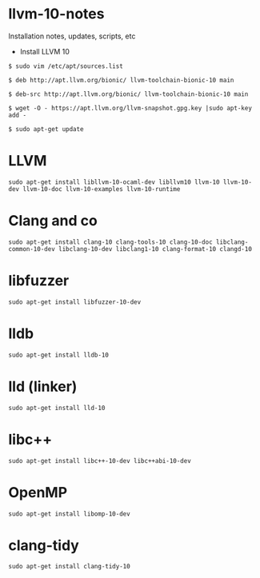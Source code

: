 # llvm-10-notes
Installation notes, updates, scripts, etc

- Install LLVM 10

`$ sudo vim /etc/apt/sources.list`

`$ deb http://apt.llvm.org/bionic/ llvm-toolchain-bionic-10 main`

`$ deb-src http://apt.llvm.org/bionic/ llvm-toolchain-bionic-10 main`

`$ wget -O - https://apt.llvm.org/llvm-snapshot.gpg.key |sudo apt-key add - `


` $ sudo apt-get update `


# LLVM
` sudo apt-get install libllvm-10-ocaml-dev libllvm10 llvm-10 llvm-10-dev llvm-10-doc llvm-10-examples llvm-10-runtime `

# Clang and co
` sudo apt-get install clang-10 clang-tools-10 clang-10-doc libclang-common-10-dev libclang-10-dev libclang1-10 clang-format-10 clangd-10 `

# libfuzzer
` sudo apt-get install libfuzzer-10-dev `

# lldb
` sudo apt-get install lldb-10 `

# lld (linker)
` sudo apt-get install lld-10 `

# libc++
` sudo apt-get install libc++-10-dev libc++abi-10-dev `

# OpenMP
` sudo apt-get install libomp-10-dev `

# clang-tidy
` sudo apt-get install clang-tidy-10 `